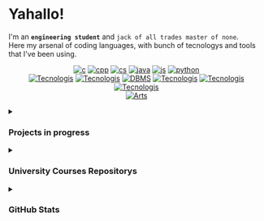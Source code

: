 <!-- ** Raven's Soul **
<p align="center">
   <img src="" alt="Raven's Soul"/>
</p>
-->
# Yahallo!
I'm an **`engineering student`** and `jack of all trades master of none`.<br>
Here my arsenal of coding languages, with bunch of tecnologys and tools that I've been using.
<!-- ***C/C++/C#/Java/JavaScript -ish Developer*** -->

<!--[![php](https://skillicons.dev/icons?i=php)]() -->
<!-- [![Coding Languages](https://skillicons.dev/icons?i=c,cpp,cs,java,js,python,php)]()-->
<!--[![Tecnologis](https://skillicons.dev/icons?i=bash,git,cmake,postman,nodejs,react,replit)]()-->
<div align="center">
   
[![c](https://skillicons.dev/icons?i=c)](https://github.com/Raven-s-Soul/Data-Structures-and-Algorithms)
[![cpp](https://skillicons.dev/icons?i=cpp)]()
[![cs](https://skillicons.dev/icons?i=cs)]()
[![java](https://skillicons.dev/icons?i=java)](https://github.com/Raven-s-Soul/OOP-ObjectOrientedProgramming)
[![js](https://skillicons.dev/icons?i=js)]()
[![python](https://skillicons.dev/icons?i=python)]()</br>
[![Tecnologis](https://skillicons.dev/icons?i=unreal)](https://www.unrealengine.com)
[![Tecnologis](https://skillicons.dev/icons?i=unity)](https://unity.com/)
[![DBMS](https://skillicons.dev/icons?i=mysql,mongodb)](https://en.wikipedia.org/wiki/Database) 
[![Tecnologis](https://skillicons.dev/icons?i=react)](https://react.dev/)
[![Tecnologis](https://skillicons.dev/icons?i=postman)](https://www.postman.com/)
[![Tecnologis](https://skillicons.dev/icons?i=cmake)](https://cmake.org/)</br>
[![Arts](https://skillicons.dev/icons?i=ps,ae,pr,ai,blender)]()
<!-- [![University](https://skillicons.dev/icons?i=matlab)]() -->
</div>



<!-- Projects in progress -->

<details>
<summary><h3>Projects in progress</h3></summary>
<p align="center">
   <!-- https://github.com/anuraghazra/github-readme-stats -->
   <!-- <a href="https://github.com/Raven-s-Soul/"> <img align="center" alt = "" src="https://github-readme-stats.vercel.app/api/pin/?username=raven-s-soul&hide=html,&border_color=373D46&theme=github_dark&repo="></a> -->
   <!-- <a href="https://github.com/Raven-s-Soul/"> <img align="center" alt = "" src="https://github-readme-stats.vercel.app/api/pin/?username=raven-s-soul&hide=html,&hide_border=true&theme=github_dark&repo="></a> -->
   <a class="mb-3" href="https://github.com/Raven-s-Soul/GitMe"> <img align="center" alt = "GitMe" src="https://github-readme-stats.vercel.app/api/pin/?username=raven-s-soul&hide=html,&border_color=373D46&theme=github_dark&repo=GitMe"></a>
   <a> </a>
   <a href="https://github.com/Raven-s-Soul/DearMath"> <img align="center" alt = "DearMath" src="https://github-readme-stats.vercel.app/api/pin/?username=raven-s-soul&hide=html,&border_color=373D46&theme=github_dark&repo=DearMath"></a> 
   <br>
</p>
<p align="center">
   <a href="https://github.com/Raven-s-Soul/Momento-FabricMod"> <img align="center" alt = "Momento-FabricMod" src="https://github-readme-stats.vercel.app/api/pin/?username=raven-s-soul&hide=html,&border_color=373D46&theme=github_dark&repo=Momento-FabricMod"></a>
</p> 
</details>

<!-- University Courses Repositorys -->

<details>
<summary><h3>University Courses Repositorys</h3></summary>
 
<p align="center" >
   <!-- <a href="https://github.com/Raven-s-Soul/"> <img align="center" alt = "" src="https://github-readme-stats.vercel.app/api/pin/?username=raven-s-soul&hide=html,&border_color=373D46&theme=github_dark&repo="> </a> -->
   <a href="https://github.com/Raven-s-Soul/Data-Structures-and-Algorithms"> <img align="center" alt = "Data-Structures-and-Algorithms" src="https://github-readme-stats.vercel.app/api/pin/?username=raven-s-soul&hide=html,&border_color=373D46&theme=github_dark&repo=Data-Structures-and-Algorithms"></a>
   <a> </a>
   <a href="https://github.com/Raven-s-Soul/OOP-ObjectOrientedProgramming"> <img align="center" alt = "OOP-ObjectOrientedProgramming" src="https://github-readme-stats.vercel.app/api/pin/?username=raven-s-soul&hide=html,&border_color=373D46&theme=github_dark&repo=OOP-ObjectOrientedProgramming"> </a>
   <br>
</p>
<p align="center">
   <a href="https://github.com/Raven-s-Soul/SistemiOperativi"> <img align="center" alt = "SistemiOperativi" src="https://github-readme-stats.vercel.app/api/pin/?username=raven-s-soul&hide=html,&border_color=373D46&theme=github_dark&repo=SistemiOperativi"></a>
   <a> </a>
   <a href="https://github.com/Raven-s-Soul/Basi-di-dati"> <img align="center" alt = "Basi di dati" src="https://github-readme-stats.vercel.app/api/pin/?username=raven-s-soul&hide=html,&border_color=373D46&theme=github_dark&repo=Basi-di-dati"></a>
   <br>
</p>
<p align="center">
   <a href="https://github.com/Raven-s-Soul/IT-Fundamentals"> <img align="center" alt = "IT-Fundamentals" src="https://github-readme-stats.vercel.app/api/pin/?username=raven-s-soul&hide=html,&border_color=373D46&theme=github_dark&repo=IT-Fundamentals"></a>
   <a> </a>
   <a href="https://github.com/Raven-s-Soul/Mobile-Computing"> <img align="center" alt = "Mobile-Computing" src="https://github-readme-stats.vercel.app/api/pin/?username=raven-s-soul&hide=html,&border_color=373D46&theme=github_dark&repo=Mobile-Computing"></a>
   <br>
</p>
<p align="center">
   <a href="https://github.com/Raven-s-Soul/Calcolatori-Elettronici"> <img align="center" alt = "Calcolatori-Elettronici" src="https://github-readme-stats.vercel.app/api/pin/?username=raven-s-soul&hide=html,&border_color=373D46&theme=github_dark&repo=Calcolatori-Elettronici"></a>

   
</p>
<p align="center">
   <a href="https://github.com/Raven-s-Soul/DamnatioMemoriae"> <img align="center" alt = "DamnatioMemoriae" src="https://github-readme-stats.vercel.app/api/pin/?username=raven-s-soul&hide=html,&border_color=373D46&theme=github_dark&repo=DamnatioMemoriae"></a>

</p> 
</details>



<!-- Grafica statistiche -->
<details>
<summary><h3>GitHub Stats</h3></summary>


<p align="center" >
   <!--
   <div align="center">
   
   ![](https://komarev.com/ghpvc/?username=Raven-s-Soul&abbreviated=true&style=flat-square)
   </div>
   -->
   <img align="center" alt = "GitHub Stats" src="https://github-readme-stats.vercel.app/api?username=raven-s-soul&hide_border=true&show_icons=true&theme=github_dark">
   <img align="center" alt = "Top Language" src="https://github-readme-stats.vercel.app/api/top-langs/?username=raven-s-soul&hide=html,&hide_border=true&theme=github_dark">
</p>
</details>



<!--
- About: 
- Blog: 
- Telegram: [@Raven_s_Soul](https://t.me/Raven_s_Soul) 
- Discord: - 
- GameDev/Design Portfolio: [Link](https://raven-s-soul.github.io/portfolio/) -->
<!-- - Email: [sariotedesco@gmail.com](mailto:sariotedesco@gmail.com)-->
